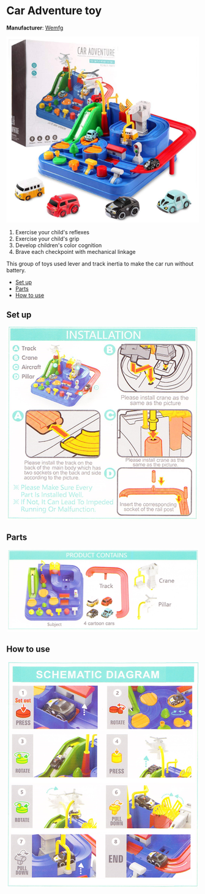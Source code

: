 # Car Adventure toy

**Manufacturer**: [Wemfg](https://www.amazon.com/s?k=Wemfg&ref=bl_dp_s_web_20794160011)

![Wemfg Car Adventure](images/wemfg/car_adventure/product.png)

1. Exercise your child's reflexes
1. Exercise your child's grip
1. Develop children's color cognition
1. Brave each checkpoint with mechanical linkage

This group of toys used lever and track inertia to make the car run without battery.

* [Set up](#Set-up)
* [Parts](#Parts)
* [How to use](#How-to-use)

## Set up

![Wemfg Car Adventure installation](images/wemfg/car_adventure/installation.png)

## Parts

![Wemfg Car Adventure package contents](images/wemfg/car_adventure/parts.png)

## How to use

![Wemfg Car Adventure how to use](images/wemfg/car_adventure/use.png)
